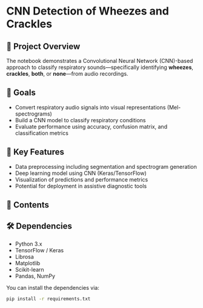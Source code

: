 # CNN Detection of Wheezes and Crackles
## 📌 Project Overview

The notebook demonstrates a Convolutional Neural Network (CNN)-based approach to classify respiratory sounds—specifically identifying **wheezes**, **crackles**, **both**, or **none**—from audio recordings.


## 🎯 Goals

- Convert respiratory audio signals into visual representations (Mel-spectrograms)
- Build a CNN model to classify respiratory conditions
- Evaluate performance using accuracy, confusion matrix, and classification metrics

## 🧠 Key Features

- Data preprocessing including segmentation and spectrogram generation
- Deep learning model using CNN (Keras/TensorFlow)
- Visualization of predictions and performance metrics
- Potential for deployment in assistive diagnostic tools

## 📂 Contents


## 🛠 Dependencies

- Python 3.x
- TensorFlow / Keras
- Librosa
- Matplotlib
- Scikit-learn
- Pandas, NumPy

You can install the dependencies via:

```bash
pip install -r requirements.txt
